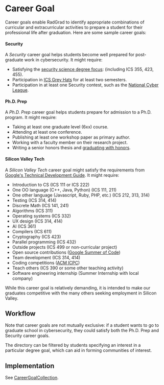 # Career Goal

Career goals enable RadGrad to identify appropriate combinations of curricular and extracurricular activities to prepare a student for their professional life after graduation.  Here are some sample career goals:
 
#### Security

A *Security* career goal helps students become well prepared for post-graduate work in cybersecurity. It might require:

* Satisfying the [security science degree focus](http://www.ics.hawaii.edu/academics/undergraduate-degree-programs/bs-ics/): (including ICS 355, 423, 455).
* Participation in [ICS Grey Hats](http://www.ics.hawaii.edu/community/community-profile-the-ics-grey-hats/) for at least two semesters.
* Participation in at least one Security contest, such as the [National Cyber League](http://www.nationalcyberleague.org/index.shtml).

#### Ph.D. Prep 
 
A *Ph.D. Prep* career goal helps students prepare for admission to a Ph.D. program. It might require:

* Taking at least one graduate level (6xx) course.
* Attending at least one conference.
* Publishing at least one workshop paper as primary author.
* Working with a faculty member on their research project.
* Writing a senior honors thesis and [graduating with honors](http://manoa.hawaii.edu/undergrad/honors/graduating-with-honors/).

#### Silicon Valley Tech 

A *Silicon Valley Tech* career goal might satisfy the requirements from [Google's Technical Development Guide](https://www.google.com/about/careers/students/guide-to-technical-development.html). It might require:

* Introduction to CS (ICS 111 or ICS 222)
* One OO language (C++, Java, Python) (ICS 111, 211)
* One other language (Javascript, Ruby, PHP, etc.) (ICS 212, 313, 314)
* Testing (ICS 314, 414)
* Discrete Math (ICS 141, 241)
* Algorithms (ICS 311)
* Operating systems (ICS 332)
* UX design (ICS 314, 414)
* AI (ICS 361)
* Compilers (ICS 611)
* Cryptography (ICS 423)
* Parallel programming (ICS 432)
* Outside projects (ICS 499 or non-curricular project)
* Open source contributions ([Google Summer of Code](https://developers.google.com/open-source/gsoc/))
* Team development (ICS 314, 414)
* Coding competitions ([ACM ICPC](https://icpc.baylor.edu/))
* Teach others (ICS 390 or some other teaching activity)
* Software engineering internship (Summer Internship with local company)

While this career goal is relatively demanding, it is intended to make our graduates competitive with the many others seeking employment in Silicon Valley.

## Workflow

Note that career goals are not mutually exclusive: if a student wants to go to graduate school in cybersecurity, they could satisfy both the Ph.D. Prep and Security career goals. 

The directory can be filtered by students specifying an interest in a particular degree goal, which can aid in forming communities of interest. 

## Implementation

See [CareerGoalCollection](https://philipmjohnson.gitbooks.io/radgrad-manual/content/api/jsdocs/module-CareerGoal-CareerGoalCollection.html).
